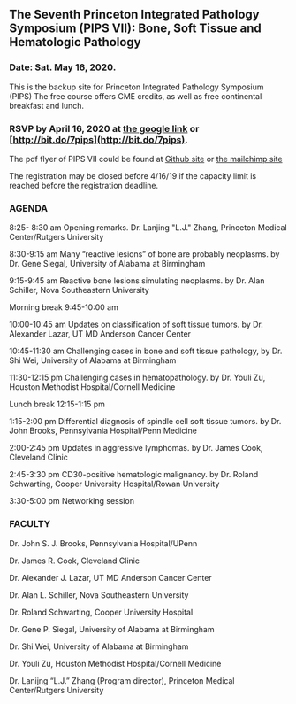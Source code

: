 ## The Seventh Princeton Integrated Pathology Symposium (PIPS VII): Bone, Soft Tissue and Hematologic Pathology 
### Date: Sat. May 16, 2020. 

This is the backup site for Princeton Integrated Pathology Symposium (PIPS) The free course offers CME credits, as well as free continental breakfast and lunch.  

### RSVP by April 16, 2020 at [the google link](https://forms.gle/ccN5JEs2r9zSbZfZ6) or [http://bit.do/7pips](http://bit.do/7pips). 

The pdf flyer of PIPS VII could be found at [Github site](https://github.com/thezhanglab/pips/blob/master/The_7th_Annual_Princeton_Integrated_Pathology_Symposium_v0.02.pdf) or [the mailchimp site](https://princetonhcs.us8.list-manage.com/track/click?u=9d38c4d01cf0a6af302fa65e1&id=8e8dee50c9&e=7c5e3bdfd1)

The registration may be closed before 4/16/19 if the capacity limit is reached before the registration deadline.

### AGENDA
8:25- 8:30 am          Opening remarks. Dr. Lanjing "L.J." Zhang, Princeton Medical Center/Rutgers University

8:30-9:15 am           Many “reactive lesions” of bone are probably neoplasms. by Dr. Gene Siegal, University of Alabama at Birmingham

9:15-9:45 am           Reactive bone lesions simulating neoplasms. by Dr. Alan Schiller, Nova Southeastern University

Morning break         9:45-10:00 am

10:00-10:45 am       Updates on classification of soft tissue tumors. by Dr. Alexander Lazar, UT MD Anderson Cancer Center

10:45-11:30 am       Challenging cases in bone and soft tissue pathology, by Dr. Shi Wei, University of Alabama at Birmingham

11:30-12:15 pm       Challenging cases in hematopathology. by Dr. Youli Zu, Houston Methodist Hospital/Cornell Medicine  

Lunch break            12:15-1:15 pm

1:15-2:00 pm           Differential diagnosis of spindle cell soft tissue tumors. by Dr. John Brooks, Pennsylvania Hospital/Penn Medicine

2:00-2:45 pm           Updates in aggressive lymphomas. by Dr. James Cook, Cleveland Clinic

2:45-3:30 pm           CD30-positive hematologic malignancy. by Dr. Roland Schwarting, Cooper University Hospital/Rowan University

3:30-5:00 pm           Networking session
 
### FACULTY 
Dr. John S. J. Brooks, Pennsylvania Hospital/UPenn

Dr. James R. Cook, Cleveland Clinic

Dr. Alexander J. Lazar, UT MD Anderson Cancer Center

Dr. Alan L. Schiller, Nova Southeastern University

Dr. Roland Schwarting, Cooper University Hospital

Dr. Gene P. Siegal, University of Alabama at Birmingham

Dr. Shi Wei, University of Alabama at Birmingham

Dr. Youli Zu, Houston Methodist Hospital/Cornell Medicine

Dr. Lanijng “L.J.” Zhang (Program director), Princeton Medical Center/Rutgers University
